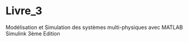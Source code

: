# Livre_3
Modélisation et Simulation des systèmes multi-physiques avec MATLAB Simulink 3ème Edition
